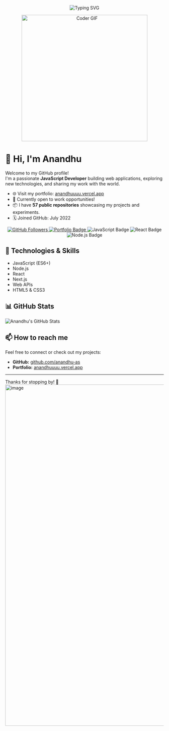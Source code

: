 <p align="center">
  <img src="https://readme-typing-svg.demolab.com?font=Fira+Code&size=32&pause=1000&width=435&lines=Hi%2C+I'm+Anandhu+%F0%9F%91%8B;JavaScript+Developer;Open+Source+Contributor" alt="Typing SVG" />
</p>

<!-- Animated GIF -->
<p align="center">
  <img src="https://media.giphy.com/media/qgQUggAC3Pfv687qPC/giphy.gif" width="400" alt="Coder GIF">
</p>

# 👋 Hi, I'm Anandhu

Welcome to my GitHub profile!  
I'm a passionate **JavaScript Developer** building web applications, exploring new technologies, and sharing my work with the world.

- 🌐 Visit my portfolio: [anandhuuuu.vercel.app](https://anandhuuuu.vercel.app/)
- 💼 Currently open to work opportunities!
- 📦 I have **57 public repositories** showcasing my projects and experiments.
- 🗓️ Joined GitHub: July 2022

<!-- Badges -->
<p align="center">
  <a href="https://github.com/anandhu-as">
    <img src="https://img.shields.io/github/followers/anandhu-as?label=Followers&style=social" alt="GitHub Followers">
  </a>
  <a href="https://anandhuuuu.vercel.app/">
    <img src="https://img.shields.io/badge/Portfolio-online-green" alt="Portfolio Badge">
  </a>
  <img src="https://img.shields.io/badge/JavaScript-yellow?logo=javascript" alt="JavaScript Badge">
  <img src="https://img.shields.io/badge/React-blue?logo=react" alt="React Badge">
  <img src="https://img.shields.io/badge/Node.js-339933?logo=node.js&logoColor=white" alt="Node.js Badge">
</p>

## 🔧 Technologies & Skills

- JavaScript (ES6+)
- Node.js
- React
- Next.js
- Web APIs
- HTML5 & CSS3

## 📊 GitHub Stats

![Anandhu's GitHub Stats](https://github-readme-stats.vercel.app/api?username=anandhu-as&show_icons=true&hide_title=true&theme=radical)

## 📫 How to reach me

Feel free to connect or check out my projects:
- **GitHub:** [github.com/anandhu-as](https://github.com/anandhu-as)
- **Portfolio:** [anandhuuuu.vercel.app](https://anandhuuuu.vercel.app/)

---

Thanks for stopping by! 🚀<img width="1920" height="1080" alt="image" src="https://github.com/user-attachments/assets/1bf28326-793c-4c7a-a9e0-b79b3cb93ae0" />
